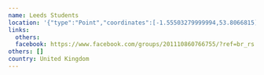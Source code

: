 ```yaml
---
name: Leeds Students
location: '{"type":"Point","coordinates":[-1.55503279999994,53.8066815]}'
links:
  others: 
  facebook: https://www.facebook.com/groups/201110860766755/?ref=br_rs
others: []
country: United Kingdom
---
```

